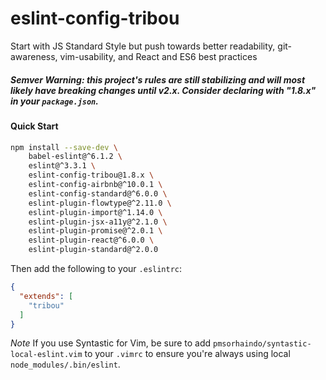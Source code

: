 # eslint-config-tribou

Start with JS Standard Style but push towards better readability, git-awareness, vim-usability, and React and ES6 best practices

##### Semver Warning: this project's rules are still stabilizing and will most likely have breaking changes until v2.x. Consider declaring with "1.8.x" in your `package.json`.

#### Quick Start

```bash
npm install --save-dev \
    babel-eslint@^6.1.2 \
    eslint@^3.3.1 \
    eslint-config-tribou@1.8.x \
    eslint-config-airbnb@^10.0.1 \
    eslint-config-standard@^6.0.0 \
    eslint-plugin-flowtype@^2.11.0 \
    eslint-plugin-import@^1.14.0 \
    eslint-plugin-jsx-a11y@^2.1.0 \
    eslint-plugin-promise@^2.0.1 \
    eslint-plugin-react@^6.0.0 \
    eslint-plugin-standard@^2.0.0
```

Then add the following to your `.eslintrc`:

```json
{
  "extends": [
    "tribou"
  ]
}
```

*Note*
If you use Syntastic for Vim, be sure to add `pmsorhaindo/syntastic-local-eslint.vim` to your `.vimrc` to ensure you're always using local `node_modules/.bin/eslint`.
